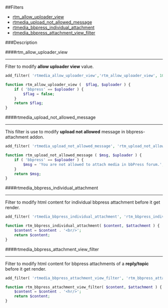 ##Filters 

* [rtm_allow_uploader_view](#rtm_allow_uploader_view)
* [rtmedia_upload_not_allowed_message](#rtmedia_upload_not_allowed_message)
* [rtmedia_bbpress_individual_attachment](#rtmedia_bbpress_individual_attachment)
* [rtmedia_bbpress_attachment_view_filter](#rtmedia_bbpress_attachment_view_filter)

###Description

####rtm_allow_uploader_view <a name="rtm_allow_uploader_view"></a>
***
Filter to modify **allow uploader view** value.

```php
add_filter( 'rtmedia_allow_uploader_view','rtm_allow_uploader_view', 10, 2 );

function rtm_allow_uploader_view (  $flag, $uploader ) {
	if ( 'bbpress' == $uploader ) {
		$flag = false;
	}
	return $flag;
}
```


####rtmedia_upload_not_allowed_message <a name="rtmedia_upload_not_allowed_message"></a>
***
This filter is use to modify **upload not allowed** message in bbpress-attachment addon.

```php
add_filter( 'rtmedia_upload_not_allowed_message', 'rtm_upload_not_allowed_message', 10, 2 );

function rtm_upload_not_allowed_message ( $msg, $uploader ) {
	if ( 'bbpress' == $uploader ) {
		$msg = 'You are not allowed to attach media in bbPress forum.';
	}
	return $msg;
}
```


####rtmedia_bbpress_individual_attachment <a name="rtmedia_bbpress_individual_attachment"></a>
***
Filter to modify html content for individual bbpress attachment before it get render.

```php
add_filter( 'rtmedia_bbpress_individual_attachment', 'rtm_bbpress_individual_attachment', 10, 2 );

function rtm_bbpress_individual_attachment( $content, $attachment ) {
	$content = $content . '<br/>';
	return $content;
}
```


####rtmedia_bbpress_attachment_view_filter <a name="rtmedia_bbpress_attachment_view_filter"></a>
***
Filter to modify html content for bbpress attachments of a **reply/topic** before it get render.

```php
add_filter( 'rtmedia_bbpress_attachment_view_filter', 'rtm_bbpress_attachment_view_filter', 10, 2 );

function rtm_bbpress_attachment_view_filter( $content, $attachment ) {
	$content = $content . '<hr/>';
	return $content;
}
```
